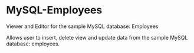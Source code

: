 # MySQL-Employees
Viewer and Editor for the sample MySQL database: Employees

Allows user to insert, delete view and update data from the sample MySQL database: employees.
